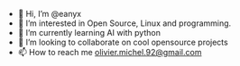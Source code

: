 - 👋 Hi, I’m @eanyx
- 👀 I’m interested in Open Source, Linux and programming.
- 🌱 I’m currently learning AI with python
- 💞️ I’m looking to collaborate on cool opensource projects
- 📫 How to reach me olivier.michel.92@gmail.com

<!---
eanyx/eanyx is a ✨ special ✨ repository because its `README.md` (this file) appears on your GitHub profile.
You can click the Preview link to take a look at your changes.
--->
